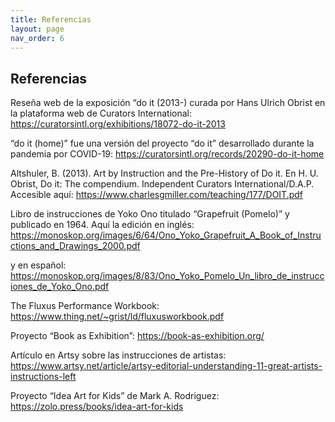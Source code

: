```yaml
---
title: Referencias
layout: page
nav_order: 6
---
```



## Referencias


Reseña web de la exposición “do it (2013-) curada por Hans Ulrich Obrist en la plataforma web de Curators International: https://curatorsintl.org/exhibitions/18072-do-it-2013

“do it (home)” fue una versión del proyecto “do it” desarrollado durante la pandemia por COVID-19: https://curatorsintl.org/records/20290-do-it-home 

Altshuler, B. (2013). Art by Instruction and the Pre-History of Do it. En H. U. Obrist, Do it: The compendium. Independent Curators International/D.A.P. Accesible aquí: https://www.charlesgmiller.com/teaching/177/DOIT.pdf

Libro de instrucciones de Yoko Ono titulado “Grapefruit (Pomelo)” y publicado en 1964. Aquí la edición en inglés:  https://monoskop.org/images/6/64/Ono_Yoko_Grapefruit_A_Book_of_Instructions_and_Drawings_2000.pdf

y en español: https://monoskop.org/images/8/83/Ono_Yoko_Pomelo_Un_libro_de_instrucciones_de_Yoko_Ono.pdf

The Fluxus Performance Workbook: https://www.thing.net/~grist/ld/fluxusworkbook.pdf

Proyecto “Book as Exhibition”: https://book-as-exhibition.org/

Artículo en Artsy sobre las instrucciones de artistas: https://www.artsy.net/article/artsy-editorial-understanding-11-great-artists-instructions-left

Proyecto “Idea Art for Kids” de Mark A. Rodriguez: https://zolo.press/books/idea-art-for-kids
